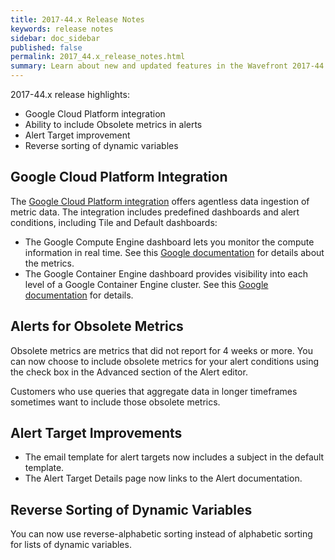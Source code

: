 ```yaml
---
title: 2017-44.x Release Notes
keywords: release notes
sidebar: doc_sidebar
published: false
permalink: 2017_44.x_release_notes.html
summary: Learn about new and updated features in the Wavefront 2017-44.x release.
---
```


2017-44.x release highlights:
- Google Cloud Platform integration
- Ability to include Obsolete metrics in alerts
- Alert Target improvement
- Reverse sorting of dynamic variables

## Google Cloud Platform Integration

The [Google Cloud Platform integration](gcp.html) offers agentless data ingestion of metric data. The integration includes predefined dashboards and alert conditions, including Tile and Default dashboards:
* The Google Compute Engine dashboard lets you monitor the compute information in real time. See this [Google documentation](https://cloud.google.com/monitoring/api/metrics#gcp-compute) for details about the metrics.
* The Google Container Engine dashboard provides visibility into each level of a Google Container Engine cluster. See this [Google documentation](https://cloud.google.com/monitoring/api/metrics#gcp-container) for details.

## Alerts for Obsolete Metrics

Obsolete metrics are metrics that did not report for 4 weeks or more. You can now choose to include obsolete metrics for your alert conditions using the check box in the Advanced section of the Alert editor.

Customers who use queries that aggregate data in longer timeframes sometimes want to include those obsolete metrics.

## Alert Target Improvements

* The email template for alert targets now includes a subject in the default template.
* The Alert Target Details page now links to the Alert documentation.

## Reverse Sorting of Dynamic Variables

You can now use reverse-alphabetic sorting instead of alphabetic sorting for lists of dynamic variables.
